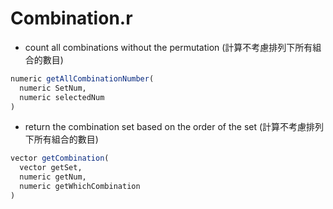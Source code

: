 # Combination.r

<script type="text/javascript" src="../js/general.js"></script>

* count all combinations without the permutation (計算不考慮排列下所有組合的數目)

```R
numeric getAllCombinationNumber(
  numeric SetNum, 
  numeric selectedNum
) 
```

* return the combination set based on the order of the set (計算不考慮排列下所有組合的數目)

```R
vector getCombination(
  vector getSet, 
  numeric getNum, 
  numeric getWhichCombination
)
```
